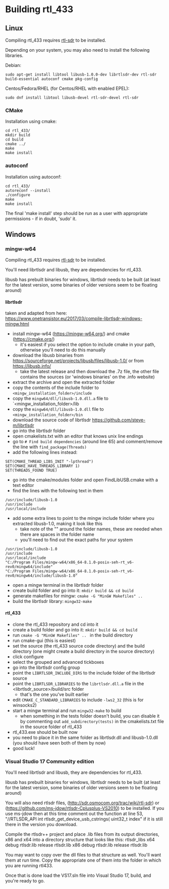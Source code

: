 # Building rtl_433

## Linux

Compiling rtl_433 requires [rtl-sdr](http://sdr.osmocom.org/trac/wiki/rtl-sdr) to be installed.

Depending on your system, you may also need to install the following libraries.

Debian:

    sudo apt-get install libtool libusb-1.0.0-dev librtlsdr-dev rtl-sdr build-essential autoconf cmake pkg-config

Centos/Fedora/RHEL (for Centos/RHEL with enabled EPEL):

    sudo dnf install libtool libusb-devel rtl-sdr-devel rtl-sdr

### CMake

Installation using cmake:

    cd rtl_433/
    mkdir build
    cd build
    cmake ../
    make
    make install

### autoconf

Installation using autoconf:

    cd rtl_433/
    autoreconf --install
    ./configure
    make
    make install

The final 'make install' step should be run as a user with appropriate permissions - if in doubt, 'sudo' it.

## Windows

### mingw-w64

Compiling rtl_433 requires [rtl-sdr](http://sdr.osmocom.org/trac/wiki/rtl-sdr) to be installed.

You'll need librtlsdr and libusb, they are dependencies for rtl_433.

libusb has prebuilt binaries for windows, 
librtlsdr needs to be built (at least for the latest version, some binaries 
of older versions seem to be floating around)

#### librtlsdr

taken and adapted from here: https://www.onetransistor.eu/2017/03/compile-librtlsdr-windows-mingw.html

* install mingw-w64 (https://mingw-w64.org/) and cmake (https://cmake.org/)
    * it's easiest if you select the option to include cmake in your path, otherwise you'll need to do this manually
* download the libusb binaries from https://sourceforge.net/projects/libusb/files/libusb-1.0/ or from https://libusb.info/
    * take the latest release and then download the .7z file, the other file contains the sources (or 'windows binaries' on the .info website)
* extract the archive and open the extracted folder
* copy the contents of the include folder to `<mingw_installation_folder>/include`
* copy the `mingw64/dll/libusb-1.0.dll.a` file to `<mingw_installation_folder>/lib
* copy the `mingw64/dll/libusb-1.0.dll` file to `<mingw_installation_folder>/bin`
* download the source code of librtlsdr https://github.com/steve-m/librtlsdr
* go into the librtlsdr folder
* open cmakelists.txt with an editor that knows unix line endings
* go to `# Find build dependencies` (around line 65) and comment/remove the line with `find_package(Threads)`
* add the following lines instead:

```
SET(CMAKE_THREAD_LIBS_INIT "-lpthread")
SET(CMAKE_HAVE_THREADS_LIBRARY 1)
SET(THREADS_FOUND TRUE)
```

* go into the cmake/modules folder and open FindLibUSB.cmake with a text editor
* find the lines with the following text in them

```
/usr/include/libusb-1.0
/usr/include
/usr/local/include
```

* add some extra lines to point to the mingw include folder where you extracted libusb-1.0, making it look like this
    * take note of the "" around the folder names, these are needed when there are spaces in the folder name
    * you'll need to find out the exact paths for your system

```
/usr/include/libusb-1.0
/usr/include
/usr/local/include
"C:/Program Files/mingw-w64/x86_64-8.1.0-posix-seh-rt_v6-rev0/mingw64/include"
"C:/Program Files/mingw-w64/x86_64-8.1.0-posix-seh-rt_v6-rev0/mingw64/include/libusb-1.0"
```

* open a mingw terminal in the librtlsdr folder
* create build folder and go into it: `mkdir build && cd build`
* generate makefiles for mingw: `cmake -G "MinGW Makefiles" ..`
* build the librtlsdr library: `mingw32-make`

#### rtl_433

* clone the rtl_433 repository and cd into it
* create a build folder and go into it: `mkdir build && cd build`
* run `cmake -G "MinGW Makefiles" .. ` in the build directory
* run cmake-gui (this is easiest)
* set the source (the rtl_433 source code directory) and the build directory (one might create a build directory in the source directory)
* click configure
* select the grouped and advanced tickboxes
* go into the librtlsdr config group
* point the `LIBRTLSDR_INCLUDE_DIRS` to the include folder of the librtlsdr source
* point the `LIBRTLSDR_LIBRARIES` to the `librtlsdr.dll.a` file in the <librtlsdr_source>/build/src folder
    * that's the one you've built earlier
* edit `CMAKE_C_STANDARD_LIBRARIES` to include `-lws2_32` (this is for winsocks2)
* start a mingw terminal and run `mingw32-make` to build
    * when something in the tests folder doesn't build, you can disable it by commenting out `add_subdirectory(tests)` in the cmakelists.txt file in the source folder of rtl_433
* rtl_433.exe should be built now
* you need to place it in the same folder as librtlsdr.dll and libusb-1.0.dll (you should have seen both of them by now)
* good luck!

### Visual Studio 17 Community edition

You'll need librtlsdr and libusb, they are dependencies for rtl_433.

libusb has prebuilt binaries for windows, 
librtlsdr needs to be built (at least for the latest version, some binaries 
of older versions seem to be floating around)

You will also need rtlsdr files, (http://sdr.osmocom.org/trac/wiki/rtl-sdr) or (https://github.com/ms-jdow/rtlsdr-Cplusplus-VS2010) to be installed. If you use ms-jdow then at this time comment out the function at line 53, "//RTLSDR_API int rtlsdr_get_device_usb_cstrings( uint32_t index" if it is still there in the version you download.

Compile the rtlsdr++ project and place .lib files from its output directories, x86 and x64 into a directory structure that looks like this:
rtlsdr_libs
    x64
        debug
            rtlsdr.lib
        release
            rtlsdr.lib
    x86
        debug
            rtlsdr.lib
        release
            rtlsdr.lib

You may want to copy over the dll files to that structure as well. You'll want them at run time. Copy the appropriate one of them into the folder in which you are running rtl433.

Once that is done load the VS17.sln file into Visual Studio 17, build, and you're ready to go.
